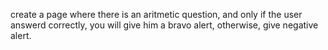 create a page where there is an aritmetic question, and only if the user answerd correctly, you will give him a bravo alert, otherwise, give negative alert.